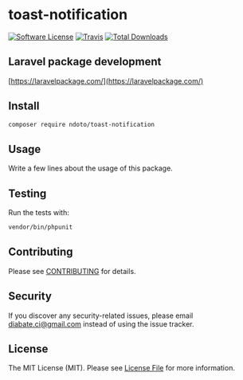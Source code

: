 # toast-notification

[![Software License](https://img.shields.io/badge/license-MIT-brightgreen.svg?style=flat-square)](LICENSE.md)
[![Travis](https://img.shields.io/travis/ndoto/toast-notification.svg?style=flat-square)]()
[![Total Downloads](https://img.shields.io/packagist/dt/ndoto/toast-notification.svg?style=flat-square)](https://packagist.org/packages/ndoto/toast-notification)

## Laravel package development

[https://laravelpackage.com/](https://laravelpackage.com/)


## Install

```bash
composer require ndoto/toast-notification
```


## Usage

Write a few lines about the usage of this package.


## Testing

Run the tests with:

```bash
vendor/bin/phpunit
```


## Contributing

Please see [CONTRIBUTING](CONTRIBUTING.md) for details.


## Security

If you discover any security-related issues, please email diabate.ci@gmail.com instead of using the issue tracker.


## License

The MIT License (MIT). Please see [License File](/LICENSE.md) for more information.